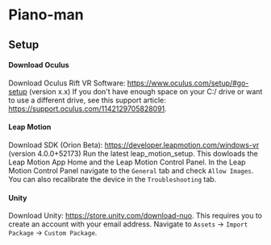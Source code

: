 # Piano-man

## Setup
#### Download Oculus
Download Oculus Rift VR Software: https://www.oculus.com/setup/#go-setup (version x.x)
If you don't have enough space on your C:/ drive or want to use a different drive, see this support article: https://support.oculus.com/1142129705828091.

#### Leap Motion
Download SDK (Orion Beta): https://developer.leapmotion.com/windows-vr (version 4.0.0+52173)
Run the latest leap_motion_setup. This dowloads the Leap Motion App Home and the Leap Motion Control Panel.
In the Leap Motion Control Panel navigate to the `General` tab and check `Allow Images`. You can also recalibrate the device in the `Troubleshooting` tab. 

#### Unity
Download Unity: https://store.unity.com/download-nuo.  This requires you to create an account with your email address. 
Navigate to `Assets` -> `Import Package` -> `Custom Package`. 
